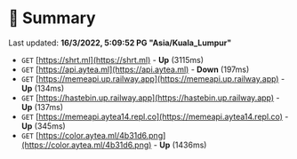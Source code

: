 # 📖 Summary
Last updated: **16/3/2022, 5:09:52 PG "Asia/Kuala_Lumpur"**

- `GET` [https://shrt.ml](https://shrt.ml) - **Up** (3115ms)
- `GET` [https://api.aytea.ml](https://api.aytea.ml) - **Down** (197ms)
- `GET` [https://memeapi.up.railway.app](https://memeapi.up.railway.app) - **Up** (134ms)
- `GET` [https://hastebin.up.railway.app](https://hastebin.up.railway.app) - **Up** (137ms)
- `GET` [https://memeapi.aytea14.repl.co](https://memeapi.aytea14.repl.co) - **Up** (345ms)
- `GET` [https://color.aytea.ml/4b31d6.png](https://color.aytea.ml/4b31d6.png) - **Up** (1436ms)
